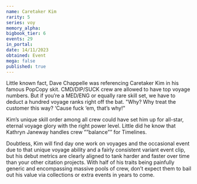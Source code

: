 ```yaml
---
name: Caretaker Kim
rarity: 5
series: voy
memory_alpha:
bigbook_tier: 6
events: 29
in_portal:
date: 14/11/2023
obtained: Event
mega: false
published: true
---
```


Little known fact, Dave Chappelle was referencing Caretaker Kim in his famous PopCopy skit. CMD/DIP/SUCK crew are allowed to have top voyage numbers. But if you’re a MED/ENG or equally rare skill set, we have to deduct a hundred voyage ranks right off the bat. "Why? Why treat the customer this way? ‘Cause fuck ‘em, that’s why!"

Kim’s unique skill order among all crew could have set him up for all-star, eternal voyage glory with the right power level. Little did he know that Kathryn Janeway handles crew ””balance”” for Timelines.

Doubtless, Kim will find day one work on voyages and the occasional event due to that unique voyage ability and a fairly consistent variant event clip, but his debut metrics are clearly aligned to tank harder and faster over time than your other citation projects. With half of his traits being painfully generic and encompassing massive pools of crew, don’t expect them to bail out his value via collections or extra events in years to come.
